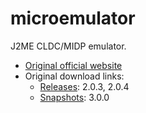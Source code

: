 # microemulator
J2ME CLDC/MIDP emulator.

* [Original official website](http://web.archive.org/web/20130805222740/http://www.microemu.org/)
* Original download links:
    * [Releases](http://web.archive.org/web/20210424225900/https://code.google.com/archive/p/microemu/downloads): 2.0.3, 2.0.4
    * [Snapshots](http://web.archive.org/web/20140412232251/http://snapshot.microemu.org/microemulator/download/): 3.0.0